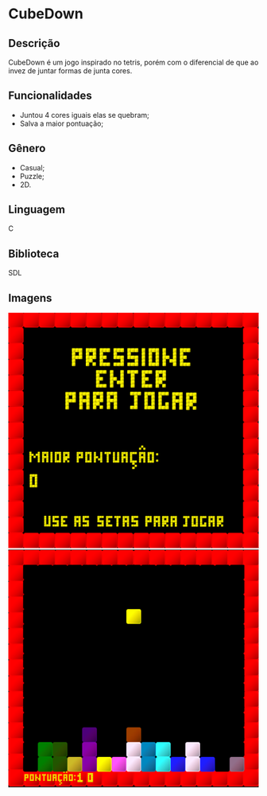 # CubeDown
## Descrição
CubeDown é um jogo inspirado no tetris, porém com o diferencial de que ao invez de juntar formas de junta cores.
  
## Funcionalidades
* Juntou 4 cores iguais elas se quebram;
* Salva a maior pontuação;

## Gênero
* Casual;
* Puzzle;
* 2D.

## Linguagem
C

## Biblioteca
SDL

## Imagens
![CubeDown-Menu](https://github.com/RodrigoFernandoSilva/C-Games/blob/master/CubeDown/Prints/CubeDown-Menu.PNG)
![CubeDown-Play](https://github.com/RodrigoFernandoSilva/C-Games/blob/master/CubeDown/Prints/CubeDown-Play.PNG)
